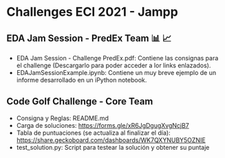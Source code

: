 # Challenges ECI 2021 - Jampp

## EDA Jam Session - PredEx Team 📊 📈
* EDA Jam Session - Challenge PredEx.pdf: Contiene las consignas para el challenge (Descargarlo para poder acceder a lor links enlazados).
* EDAJamSessionExample.ipynb: Contiene un muy breve ejemplo de un informe desarrollado en un iPython notebook.

## Code Golf Challenge - Core Team

* Consigna y Reglas: README.md
* Carga de soluciones: https://forms.gle/xR6JgDgugXvgNcjB7
* Tabla de puntuaciones (se actualiza al finalizar el día): https://share.geckoboard.com/dashboards/WK7QXYNUBY5OZNIE
* test_solution.py: Script para testear la solución y obtener su puntaje